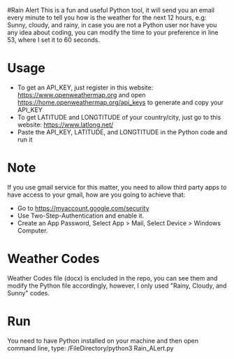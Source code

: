 #Rain Alert
This is a fun and useful Python tool, it will send you an email every minute to tell you how is the weather for the next 12 hours, e.g: Sunny, cloudy, and rainy, in case you are not a Python user nor have you any idea about coding, you can modify the time to your preference in line 53, where I set it to 60 seconds.

# Usage
* To get an API_KEY, just register in this website: https://www.openweathermap.org and open https://home.openweathermap.org/api_keys to generate and copy your API_KEY
* To get LATITUDE and LONGTITUDE of your country/city, just go to this website: https://www.latlong.net/
* Paste the API_KEY, LATITUDE, and LONGTITUDE in the Python code and run it

# Note 
If you use gmail service for this matter, you need to allow third party apps to have access to your gmail, how are you going to achieve that:
* Go to https://myaccount.google.com/security
* Use Two-Step-Authentication and enable it.
* Create an App Password, Select App > Mail, Select Device > Windows Computer.

# Weather Codes
Weather Codes file (docx) is encluded in the repo, you can see them and modify the Python file accordingly, however, I only used "Rainy, Cloudy, and Sunny" codes.

# Run 
You need to have Python installed on your machine and then open command line, type: /FileDirectory/python3 Rain_ALert.py
